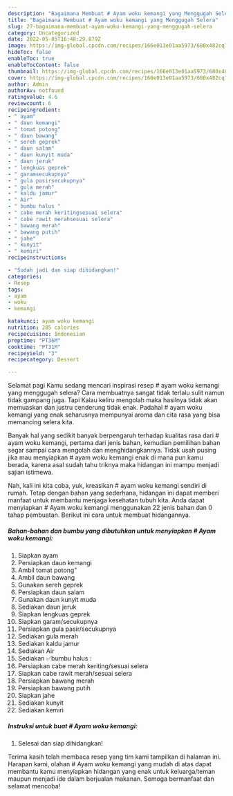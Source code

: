 ```yaml
---
description: "Bagaimana Membuat # Ayam woku kemangi yang Menggugah Selera"
title: "Bagaimana Membuat # Ayam woku kemangi yang Menggugah Selera"
slug: 27-bagaimana-membuat-ayam-woku-kemangi-yang-menggugah-selera
category: Uncategorized
date: 2022-05-05T16:48:29.879Z
image: https://img-global.cpcdn.com/recipes/166e013e01aa5973/680x482cq70/ayam-woku-kemangi-foto-resep-utama.jpg
hideToc: false
enableToc: true
enableTocContent: false
thumbnail: https://img-global.cpcdn.com/recipes/166e013e01aa5973/680x482cq70/ayam-woku-kemangi-foto-resep-utama.jpg
cover: https://img-global.cpcdn.com/recipes/166e013e01aa5973/680x482cq70/ayam-woku-kemangi-foto-resep-utama.jpg
author: Admin
authorAv: notfound
ratingvalue: 4.6
reviewcount: 6
recipeingredient:
- " ayam"
- " daun kemangi"
- " tomat potong"
- " daun bawang"
- " sereh geprek"
- " daun salam"
- " daun kunyit muda"
- " daun jeruk"
- " lengkuas geprek"
- " garamsecukupnya"
- " gula pasirsecukupnya"
- " gula merah"
- " kaldu jamur"
- " Air"
- " bumbu halus "
- " cabe merah keritingsesuai selera"
- " cabe rawit merahsesuai selera"
- " bawang merah"
- " bawang putih"
- " jahe"
- " kunyit"
- " kemiri"
recipeinstructions:

- "Sudah jadi dan siap dihidangkan!"
categories:
- Resep
tags:
- ayam
- woku
- kemangi

katakunci: ayam woku kemangi 
nutrition: 285 calories
recipecuisine: Indonesian
preptime: "PT36M"
cooktime: "PT31M"
recipeyield: "3"
recipecategory: Dessert

---
```



Selamat pagi Kamu sedang mencari inspirasi resep # ayam woku kemangi yang menggugah selera? Cara membuatnya sangat tidak terlalu sulit namun tidak gampang juga. Tapi Kalau keliru mengolah maka hasilnya tidak akan memuaskan dan justru cenderung tidak enak. Padahal # ayam woku kemangi yang enak seharusnya mempunyai aroma dan cita rasa yang bisa memancing selera kita.




Banyak hal yang sedikit banyak berpengaruh terhadap kualitas rasa dari # ayam woku kemangi, pertama dari jenis bahan, kemudian pemilihan bahan segar sampai cara mengolah dan menghidangkannya. Tidak usah pusing jika mau menyiapkan # ayam woku kemangi enak di mana pun kamu berada, karena asal sudah tahu triknya maka hidangan ini mampu menjadi sajian istimewa.


Nah, kali ini kita coba, yuk, kreasikan # ayam woku kemangi sendiri di rumah. Tetap dengan bahan yang sederhana, hidangan ini dapat memberi manfaat untuk membantu menjaga kesehatan tubuh kita. Anda dapat menyiapkan # Ayam woku kemangi menggunakan 22 jenis bahan dan 0 tahap pembuatan. Berikut ini cara untuk membuat hidangannya.

<!--inarticleads1-->

##### Bahan-bahan dan bumbu yang dibutuhkan untuk menyiapkan # Ayam woku kemangi:

1. Siapkan  ayam
1. Persiapkan  daun kemangi
1. Ambil  tomat potong&#34;
1. Ambil  daun bawang
1. Gunakan  sereh geprek
1. Persiapkan  daun salam
1. Gunakan  daun kunyit muda
1. Sediakan  daun jeruk
1. Siapkan  lengkuas geprek
1. Siapkan  garam/secukupnya
1. Persiapkan  gula pasir/secukupnya
1. Sediakan  gula merah
1. Sediakan  kaldu jamur
1. Sediakan  Air
1. Sediakan  ✅bumbu halus :
1. Persiapkan  cabe merah keriting/sesuai selera
1. Siapkan  cabe rawit merah/sesuai selera
1. Persiapkan  bawang merah
1. Persiapkan  bawang putih
1. Siapkan  jahe
1. Sediakan  kunyit
1. Sediakan  kemiri




<!--inarticleads2-->

##### Instruksi untuk buat # Ayam woku kemangi:


1. Selesai dan siap dihidangkan!



Terima kasih telah membaca resep yang tim kami tampilkan di halaman ini. Harapan kami, olahan # Ayam woku kemangi yang mudah di atas dapat membantu kamu menyiapkan hidangan yang enak untuk keluarga/teman maupun menjadi ide dalam berjualan makanan. Semoga bermanfaat dan selamat mencoba!
